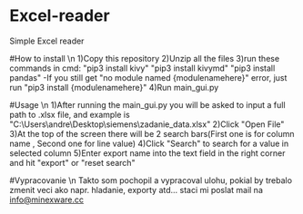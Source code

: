 # Excel-reader
Simple Excel reader

#How to install \n
1)Copy this repository
2)Unzip all the files
3)run these commands in cmd:
"pip3 install kivy"
"pip3 install kivymd"
"pip3 install pandas"
-If you still get "no module named {modulenamehere}" error, just run "pip3 install {modulenamehere}"
4)Run main_gui.py

#Usage \n
1)After running the main_gui.py you will be asked to input a full path to .xlsx file, and example is "C:\Users\andre\Desktop\siemens\zadanie_data.xlsx"
2)Click "Open File"
3)At the top of the screen there will be 2 search bars(First one is for column name , Second one for line value)
4)Click "Search" to search for a value in selected column
5)Enter export name into the text field in the right corner and hit "export" or "reset search"


#Vypracovanie \n
Takto som pochopil a vypracoval ulohu, pokial by trebalo zmenit veci ako napr. hladanie, exporty atd...
staci mi poslat mail na info@minexware.cc
